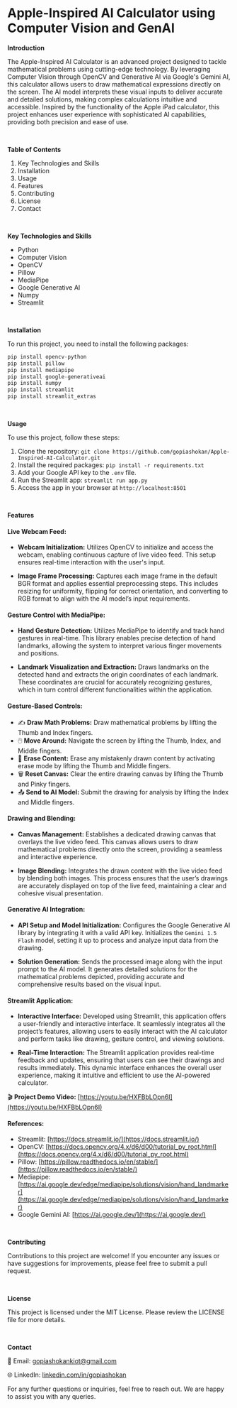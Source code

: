 # Apple-Inspired AI Calculator using Computer Vision and GenAI

**Introduction**

The Apple-Inspired AI Calculator is an advanced project designed to tackle mathematical problems using cutting-edge technology. By leveraging Computer Vision through OpenCV and Generative AI via Google's Gemini AI, this calculator allows users to draw mathematical expressions directly on the screen. The AI model interprets these visual inputs to deliver accurate and detailed solutions, making complex calculations intuitive and accessible. Inspired by the functionality of the Apple iPad calculator, this project enhances user experience with sophisticated AI capabilities, providing both precision and ease of use.

<br />

**Table of Contents**

1. Key Technologies and Skills
2. Installation
3. Usage
4. Features
5. Contributing
6. License
7. Contact

<br />

**Key Technologies and Skills**
- Python
- Computer Vision
- OpenCV
- Pillow
- MediaPipe
- Google Generative AI
- Numpy
- Streamlit

<br />

**Installation**

To run this project, you need to install the following packages:

```python
pip install opencv-python
pip install pillow
pip install mediapipe
pip install google-generativeai
pip install numpy
pip install streamlit
pip install streamlit_extras
```

<br />

**Usage**

To use this project, follow these steps:

1. Clone the repository: ```git clone https://github.com/gopiashokan/Apple-Inspired-AI-Calculator.git```
2. Install the required packages: ```pip install -r requirements.txt```
3. Add your Google API key to the `.env` file.
4. Run the Streamlit app: ```streamlit run app.py```
5. Access the app in your browser at ```http://localhost:8501```

<br />

**Features**

#### Live Webcam Feed:

   - **Webcam Initialization:** Utilizes OpenCV to initialize and access the webcam, enabling continuous capture of live video feed. This setup ensures real-time interaction with the user's input.

   - **Image Frame Processing:** Captures each image frame in the default BGR format and applies essential preprocessing steps. This includes resizing for uniformity, flipping for correct orientation, and converting to RGB format to align with the AI model’s input requirements.


#### Gesture Control with MediaPipe:

   - **Hand Gesture Detection:** Utilizes MediaPipe to identify and track hand gestures in real-time. This library enables precise detection of hand landmarks, allowing the system to interpret various finger movements and positions.

   - **Landmark Visualization and Extraction:** Draws landmarks on the detected hand and extracts the origin coordinates of each landmark. These coordinates are crucial for accurately recognizing gestures, which in turn control different functionalities within the application.


#### Gesture-Based Controls:

   - ✍️ **Draw Math Problems:** Draw mathematical problems by lifting the Thumb and Index fingers.
   - 🖱️  **Move Around:** Navigate the screen by lifting the Thumb, Index, and Middle fingers.
   - 🧽 **Erase Content:** Erase any mistakenly drawn content by activating erase mode by lifting the Thumb and Middle fingers.
   - 🗑️ **Reset Canvas:** Clear the entire drawing canvas by lifting the Thumb and Pinky fingers.
   - 📤 **Send to AI Model:** Submit the drawing for analysis by lifting the Index and Middle fingers.


#### Drawing and Blending:

   - **Canvas Management:** Establishes a dedicated drawing canvas that overlays the live video feed. This canvas allows users to draw mathematical problems directly onto the screen, providing a seamless and interactive experience.

   - **Image Blending:** Integrates the drawn content with the live video feed by blending both images. This process ensures that the user’s drawings are accurately displayed on top of the live feed, maintaining a clear and cohesive visual presentation.


#### Generative AI Integration:

   - **API Setup and Model Initialization:** Configures the Google Generative AI library by integrating it with a valid API key. Initializes the `Gemini 1.5 Flash` model, setting it up to process and analyze input data from the drawing.

   - **Solution Generation:** Sends the processed image along with the input prompt to the AI model. It generates detailed solutions for the mathematical problems depicted, providing accurate and comprehensive results based on the visual input.


#### Streamlit Application: 

   - **Interactive Interface:** Developed using Streamlit, this application offers a user-friendly and interactive interface. It seamlessly integrates all the project’s features, allowing users to easily interact with the AI calculator and perform tasks like drawing, gesture control, and viewing solutions.

   - **Real-Time Interaction:** The Streamlit application provides real-time feedback and updates, ensuring that users can see their drawings and results immediately. This dynamic interface enhances the overall user experience, making it intuitive and efficient to use the AI-powered calculator.

🎬 **Project Demo Video:** [https://youtu.be/HXFBbLOpn6I](https://youtu.be/HXFBbLOpn6I)


#### References:

   - Streamlit: [https://docs.streamlit.io/](https://docs.streamlit.io/)
   - OpenCV: [https://docs.opencv.org/4.x/d6/d00/tutorial_py_root.html](https://docs.opencv.org/4.x/d6/d00/tutorial_py_root.html)
   - Pillow: [https://pillow.readthedocs.io/en/stable/](https://pillow.readthedocs.io/en/stable/)
   - Mediapipe: [https://ai.google.dev/edge/mediapipe/solutions/vision/hand_landmarker](https://ai.google.dev/edge/mediapipe/solutions/vision/hand_landmarker)
   - Google Gemini AI: [https://ai.google.dev/](https://ai.google.dev/)


<br />

**Contributing**

Contributions to this project are welcome! If you encounter any issues or have suggestions for improvements, please feel free to submit a pull request.

<br />

**License**

This project is licensed under the MIT License. Please review the LICENSE file for more details.

<br />

**Contact**

📧 Email: gopiashokankiot@gmail.com 

🌐 LinkedIn: [linkedin.com/in/gopiashokan](https://www.linkedin.com/in/gopiashokan)

For any further questions or inquiries, feel free to reach out. We are happy to assist you with any queries.

